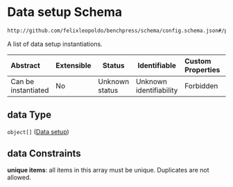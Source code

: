 # Data setup Schema

```txt
http://github.com/felixleopoldo/benchpress/schema/config.schema.json#/properties/benchmark_setup/properties/data
```

A list of data setup instantiations.


| Abstract            | Extensible | Status         | Identifiable            | Custom Properties | Additional Properties | Access Restrictions | Defined In                                                                  |
| :------------------ | ---------- | -------------- | ----------------------- | :---------------- | --------------------- | ------------------- | --------------------------------------------------------------------------- |
| Can be instantiated | No         | Unknown status | Unknown identifiability | Forbidden         | Allowed               | none                | [config.schema.json\*](../../out/config.schema.json "open original schema") |

## data Type

`object[]` ([Data setup](config-definitions-data-setup.md))

## data Constraints

**unique items**: all items in this array must be unique. Duplicates are not allowed.
